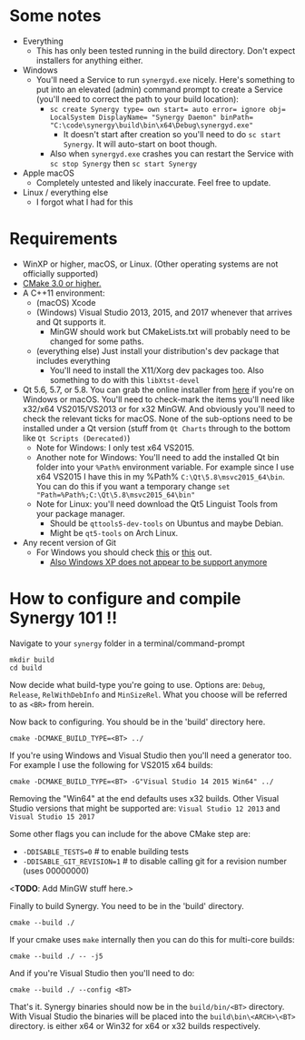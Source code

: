Some notes
==========
+ Everything
  + This has only been tested running in the build directory. Don't expect installers for anything either.
+ Windows
  + You'll need a Service to run `synergyd.exe` nicely. Here's something to put into an elevated (admin) command prompt to create a Service (you'll need to correct the path to your build location):
    + `sc create Synergy type= own start= auto error= ignore obj= LocalSystem DisplayName= "Synergy Daemon" binPath= "C:\code\synergy\build\bin\x64\Debug\synergyd.exe"`
      + It doesn't start after creation so you'll need to do `sc start Synergy`. It will auto-start on boot though.
    + Also when `synergyd.exe` crashes you can restart the Service with `sc stop Synergy` then `sc start Synergy`
+ Apple macOS
  + Completely untested and likely inaccurate. Feel free to update.
+ Linux / everything else
  + I forgot what I had for this

Requirements
============
+ WinXP or higher, macOS, or Linux. (Other operating systems are not officially supported)
+ [CMake 3.0 or higher.](https://cmake.org/download/)
+ A C++11 environment:
  + (macOS) Xcode
  + (Windows) Visual Studio 2013, 2015, and 2017 whenever that arrives and Qt supports it.
    + MinGW should work but CMakeLists.txt will probably need to be changed for some paths.
  + (everything else) Just install your distribution's dev package that includes everything
    + You'll need to install the X11/Xorg dev packages too. Also something to do with this `libXtst-devel`
+ Qt 5.6, 5.7, or 5.8. You can grab the online installer from [here](https://www.qt.io/download-open-source/) if you're on Windows or macOS. You'll need to check-mark the items you'll need like x32/x64 VS2015/VS2013 or for x32 MinGW. And obviously you'll need to check the relevant ticks for macOS. None of the sub-options need to be installed under a Qt version (stuff from `Qt Charts` through to the bottom like `Qt Scripts (Derecated)`)
  + Note for Windows: I only test x64 VS2015.
  + Another note for Windows: You'll need to add the installed Qt bin folder into your `%Path%` environment variable. For example since I use x64 VS2015 I have this in my %Path% `C:\Qt\5.8\msvc2015_64\bin`. You can do this if you want a temporary change `set "Path=%Path%;C:\Qt\5.8\msvc2015_64\bin"`
  + Note for Linux: you'll need download the Qt5 Linguist Tools from your package manager.
    + Should be `qttools5-dev-tools` on Ubuntus and maybe Debian.
    + Might be `qt5-tools` on Arch Linux.
+ Any recent version of Git
  + For Windows you should check [this](https://git-scm.com/downloads) or [this](https://git-for-windows.github.io/) out.
    + [Also Windows XP does not appear to be support anymore](https://github.com/git-for-windows/git/wiki/FAQ#which-versions-of-windows-are-supported)

How to configure and compile Synergy 101 !!
===========================================
Navigate to your `synergy` folder in a terminal/command-prompt
```
mkdir build
cd build
```

Now decide what build-type you're going to use. Options are:
`Debug`, `Release`, `RelWithDebInfo` and `MinSizeRel`.
What you choose will be referred to as `<BR>` from herein.

Now back to configuring. You should be in the 'build' directory here.
```
cmake -DCMAKE_BUILD_TYPE=<BT> ../
```

If you're using Windows and Visual Studio then you'll need a generator too.
For example I use the following for VS2015 x64 builds:
```
cmake -DCMAKE_BUILD_TYPE=<BT> -G"Visual Studio 14 2015 Win64" ../
```
Removing the "Win64" at the end defaults uses x32 builds.
Other Visual Studio versions that might be supported are:
`Visual Studio 12 2013` and `Visual Studio 15 2017`

Some other flags you can include for the above CMake step are:
+ `-DDISABLE_TESTS=0` # to enable building tests
+ `-DDISABLE_GIT_REVISION=1` # to disable calling git for a revision number (uses 00000000)

<**TODO**: Add MinGW stuff here.>


Finally to build Synergy. You need to be in the 'build' directory.
```
cmake --build ./
```

If your cmake uses `make` internally then you can do this for multi-core builds:
```
cmake --build ./ -- -j5
```

And if you're Visual Studio then you'll need to do:
```
cmake --build ./ --config <BT>
```


That's it. Synergy binaries should now be in the `build/bin/<BT>` directory.
With Visual Studio the binaries will be placed into the `build\bin\<ARCH>\<BT>` directory.
<ARCH> is either x64 or Win32 for x64 or x32 builds respectively.
